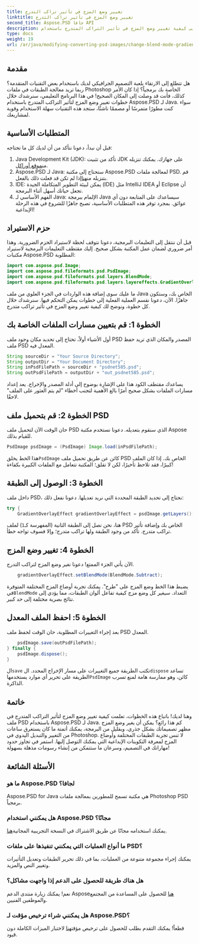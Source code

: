 ```yaml
---
title: تغيير وضع المزج في تأثير تراكب التدرج
linktitle: تغيير وضع المزج في تأثير تراكب التدرج
second_title: Aspose.PSD جافا API
description: تعرف على كيفية تغيير وضع المزج في تأثير التراكب المتدرج باستخدام Aspose.PSD لـ Java. دليل خطوة بخطوة لإنشاء رسومات مذهلة.
type: docs
weight: 19
url: /ar/java/modifying-converting-psd-images/change-blend-mode-gradient-overlay-effect/
---
```

## مقدمة
هل تتطلع إلى الارتقاء بلعبة التصميم الجرافيكي لديك باستخدام بعض التقنيات المتقدمة؟ ربما تريد معالجة الطبقات في ملفات Photoshop الخاصة بك برمجياً؟ إذا كان الأمر كذلك، فأنت قد وصلت إلى المكان الصحيح! في هذا البرنامج التعليمي، سنرشدك خلال خطوات تغيير وضع المزج لتأثير التراكب المتدرج باستخدام Aspose.PSD لـ Java. سواء كنت مطورًا متمرسًا أو مصممًا ناشئًا، ستجد هذه التقنيات سهلة الاستخدام وقوية لمشاريعك. 
## المتطلبات الأساسية
قبل أن نبدأ، دعونا نتأكد من أن لديك كل ما تحتاجه:
1.  Java Development Kit (JDK): تأكد من تثبيت JDK على جهازك. يمكنك تنزيله من[موقع أوراكل](https://www.oracle.com/java/technologies/javase-jdk11-downloads.html).
2.  Aspose.PSD لـ Java: ستحتاج إلى مكتبة Aspose.PSD لمعالجة ملفات PSD. قم بتنزيله من[هنا](https://releases.aspose.com/psd/java/)إذا لم تكن قد فعلت ذلك بالفعل.
3. IDE: يمكن لبيئة التطوير المتكاملة الجيدة (IDE) مثل IntelliJ IDEA أو Eclipse أن تجعل حياتك أسهل أثناء البرمجة.
4. الفهم الأساسي لـ Java: الإلمام ببرمجة Java سيساعدك على المتابعة دون أي عوائق.
بمجرد توفر هذه المتطلبات الأساسية، تصبح جاهزًا للشروع في هذه الرحلة الإبداعية!
## حزم الاستيراد
قبل أن ننتقل إلى التعليمات البرمجية، دعونا نتوقف لحظة لاستيراد الحزم الضرورية. وهذا أمر ضروري لضمان عمل المكتبة بشكل صحيح. إليك مقتطف التعليمات البرمجية لاستيراد مكتبات Aspose.PSD المطلوبة:
```java
import com.aspose.psd.Image;
import com.aspose.psd.fileformats.psd.PsdImage;
import com.aspose.psd.fileformats.psd.layers.BlendMode;
import com.aspose.psd.fileformats.psd.layers.layereffects.GradientOverlayEffect;
```
ما عليك سوى إضافة هذه الواردات في الجزء العلوي من ملف Java الخاص بك، وستكون جاهزًا.
الآن، دعونا نقسم العملية الفعلية إلى خطوات يمكن التحكم فيها. سنرشدك خلال كل خطوة، ونوضح لك كيفية تغيير وضع المزج في تأثير تراكب متدرج.
## الخطوة 1: قم بتعيين مسارات الملفات الخاصة بك
أول الأشياء أولاً، تحتاج إلى تحديد مكان وجود ملف PSD المصدر والمكان الذي تريد حفظ ملف PSD المعدل فيه. 
```java
String sourceDir = "Your Source Directory";
String outputDir = "Your Document Directory";
String inPsdFilePath = sourceDir + "psdnet585.psd";
String outPsdFilePath = outputDir + "out_psdnet585.psd";
```
يساعدك مقتطف الكود هذا على الإشارة بوضوح إلى أدلة المصدر والإخراج. يعد إعداد مسارات الملفات بشكل صحيح أمرًا بالغ الأهمية لتجنب أخطاء "لم يتم العثور على الملف" لاحقًا.
## الخطوة 2: قم بتحميل ملف PSD
حان الوقت الآن لتحميل ملف PSD الذي سنقوم بتعديله. دعونا نستخدم مكتبة Aspose للقيام بذلك.
```java
PsdImage psdImage = (PsdImage) Image.load(inPsdFilePath);
```
 هذا الخط يخلق`PsdImage` كائن عن طريق تحميل ملف PSD الخاص بك. إذا كان الملف كبيرًا، فقد تلاحظ تأخيرًا، لكن لا تقلق؛ المكتبة تتعامل مع الملفات الكبيرة بكفاءة!
## الخطوة 3: الوصول إلى الطبقة
داخل ملف PSD، نحتاج إلى تحديد الطبقة المحددة التي نريد تعديلها. دعونا نفعل ذلك:
```java
try {
    GradientOverlayEffect gradientOverlayEffect = psdImage.getLayers()[1].getBlendingOptions().addGradientOverlay();
```
 هنا، نحن نصل إلى الطبقة الثانية (المفهرسة كـ`1`) لملف PSD الخاص بك وإضافة تأثير تراكب متدرج. تأكد من وجود الطبقة ولها تراكب متدرج؛ وإلا فسوف تواجه خطأ.
## الخطوة 4: تغيير وضع المزج
الآن يأتي الجزء الممتع! دعونا نغير وضع المزج لتراكب التدرج.
```java
    gradientOverlayEffect.setBlendMode(BlendMode.Subtract);
```
 يضبط هذا الخط وضع المزج على "طرح". يمكنك تجربة أوضاع المزج المختلفة المتوفرة في`BlendMode` التعداد. سيغير كل وضع مزج كيفية تفاعل ألوان الطبقات، مما يؤدي إلى نتائج بصرية مختلفة إلى حد كبير.
## الخطوة 5: احفظ الملف المعدل
بعد إجراء التغييرات المطلوبة، حان الوقت لحفظ ملف PSD المعدل.
```java
    psdImage.save(outPsdFilePath);
} finally {
    psdImage.dispose();
}
```
 ال`save` تكتب الطريقة جميع التغييرات على مسار الإخراج المحدد. ال`dispose` تساعد الطريقة على تحرير أي موارد يستخدمها`PsdImage` كائن، وهو ممارسة هامة لمنع تسرب الذاكرة.
## خاتمة
وهنا لديك! باتباع هذه الخطوات، تعلمت كيفية تغيير وضع المزج لتأثير التراكب المتدرج في ملف PSD باستخدام Aspose.PSD لـ Java. كم هذا رائع؟ يمكن أن يغير وضع المزج مظهر تصميماتك بشكل جذري، وبقليل من البرمجة، يمكنك أتمتة ما كان يستغرق ساعات من التغيير والتبديل اليدوي في Photoshop.
لا تنس تجربة الطبقات المختلفة وأوضاع المزج لمعرفة التكوينات الإبداعية التي يمكنك التوصل إليها. استمر في تجاوز حدود مهاراتك في التصميم، وسرعان ما ستتمكن من إنشاء رسومات مذهلة بسهولة!
## الأسئلة الشائعة
### ما هو Aspose.PSD لجافا؟
Aspose.PSD for Java هي مكتبة تسمح للمطورين بمعالجة ملفات Photoshop PSD برمجياً.
### هل يمكنني استخدام Aspose.PSD مجانًا؟
 يمكنك استخدامه مجانًا عن طريق الاشتراك في النسخة التجريبية المجانية[هنا](https://releases.aspose.com/).
### ما أنواع العمليات التي يمكنني تنفيذها على ملفات PSD؟
يمكنك إجراء مجموعة متنوعة من العمليات، بما في ذلك تحرير الطبقات وتعديل التأثيرات وتغيير النص والمزيد.
### هل هناك طريقة للحصول على الدعم إذا واجهت مشاكل؟
 نعم! يمكنك زيارة منتدى الدعم Aspose[هنا](https://forum.aspose.com/c/psd/34) للحصول على المساعدة من المجتمع والموظفين الفنيين.
### هل يمكنني شراء ترخيص مؤقت لـ Aspose.PSD؟
 قطعاً! يمكنك التقدم بطلب للحصول على ترخيص مؤقت[هنا](https://purchase.aspose.com/temporary-license/) لاختبار الميزات الكاملة دون قيود.